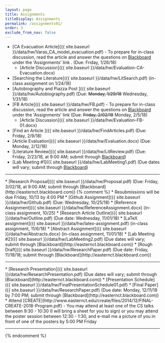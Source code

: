 ```yaml
---
layout: page
title: Assignments 
titleDisplay: Assignments 
permalink: /assignments01/
order: 3
exclude_from_nav: false 
---
```


* [CA Evacuation Article]({{ site.baseurl }}/data/hw/Varas_CA_model_evacuation.pdf) - To prepare for in-class discussion, read the article and answer the questions on [Blackboard](http://easternct.blackboard.com) under the 'Assignments' link . (Due: Friday, 1/26/18)
    * [Article Discussion]({{ site.baseurl }}/data/hw/Evaluation-CA-Evacuation.docx)
* [Searching the Literature]({{ site.baseurl }}/data/hw/LitSearch.pdf) (in-class assignment on 1/24/18)
* [Autobiography and Piazza Post ]({{ site.baseurl }}/data/hw/Autobiography.pdf) (Due: <strike>Monday, 1/29/18</strike> Wednesday, 1/31/18)
* [FB Article]({{ site.baseurl }}/data/hw/FB.pdf) - To prepare for in-class discussion, read the article and answer the questions on [Blackboard](http://easternct.blackboard.com) under the 'Assignments' link (Due: <strike>Friday, 2/02/18</strike> Monday, 2/5/18)
    * [Article Discussion]({{ site.baseurl }}/data/hw/Evaluation-FB-01.docx)
* [Find an Article ]({{ site.baseurl }}/data/hw/FindArticles.pdf) (Due: Friday,  2/9/18)
* [Article Evaluation]({{ site.baseurl }}/data/hw/Evaluation.docx) (Due: Monday, 2/12/18)
* [Literature Review]({{ site.baseurl }}/data/hw/LitReview.pdf) (Due: Friday, 2/23/18, at 9:00 AM; submit through [Blackboard](http://easternct.blackboard.com))
* [Lab Meeting #1]({{ site.baseurl }}/data/hw/LabMeeting1.pdf) (Due dates will vary; submit through [Blackboard](http://easternct.blackboard.com))
<hr>
* [Research Proposal]({{ site.baseurl }}/data/hw/Proposal.pdf) (Due: Friday, 3/02/18, at 9:00 AM; submit through [Blackboard](http://easternct.blackboard.com))
{% comment %}
    * Resubmissions will be due Friday, 10/13 by 4:00 PM
* [Github Assignment]({{ site.baseurl }}/data/hw/Github.pdf) (Due: Wednesday, 10/25/18)
* [Reference Assignment]({{ site.baseurl }}/data/hw/ReferenceAssignment.docx) (in-class assignment, 10/25)
* [Research Article Outline]({{ site.baseurl }}/data/hw/Outline.pdf) (Due date: Wednesday, 11/01/18) 
* [LaTeX assignment]({{ site.baseurl }}/data/hw/latex-assignment.pdf) (in-class assignment, 11/6/18) 
* [Abstract Assignment]({{ site.baseurl }}/data/hw/Abstracts.docx) (in-class assignment, 11/01/18) 
* [Lab Meeting #2]({{ site.baseurl }}/data/hw/LabMeeting2.pdf) (Due dates will vary; submit through [Blackboard](http://easternct.blackboard.com))
* [Rough Draft]({{ site.baseurl }}/data/hw/ResearchPaper.pdf) (Due date: Friday, 11/18/18; submit through [Blackboard](http://easternct.blackboard.com)) 
<hr>
* [Research Presentation]({{ site.baseurl }}/data/hw/ResearchPresentation.pdf) (Due dates will vary; submit through [Blackboard](http://easternct.blackboard.com)) 
    * [Presentation Schedule]({{ site.baseurl }}/data/hw/FinalPresentationSchedule01.pdf)
* [Final Paper]({{ site.baseurl }}/data/hw/ResearchPaper.pdf) (Due date: Monday, 12/11/18 by 7:00 PM; submit through [Blackboard](http://easternct.blackboard.com)) 
* Attend [CREATE](http://www.easternct.edu/create/files/2014/12/FINAL-CREATE-2018-Program.pdf) - You may attend at least one of the CS talks between 9:30 - 10:30 (I will bring a sheet for you to sign) or you may attend the poster session between 12:30 - 1:30, and e-mail me a picture of you in front of one of the posters by 5:00 PM Friday 

***
{% endcomment %}
